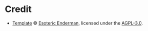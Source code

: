 # Credit

- [Template][template] &copy; [Esoteric Enderman][template-author], licensed under the [AGPL-3.0][template-license].

<!-- Link aliases -->

<!-- Credits -->

[template]: https://github.com/esoterictemplates/template
[template-version]: https://github.com/esoterictemplates/template/tree/3.0.0
[template-author]: https://enderman.dev
[template-license]: ../../LICENSE
